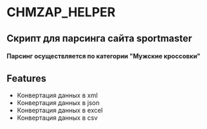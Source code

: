 # CHMZAP_HELPER
## Скрипт для парсинга сайта sportmaster
#### Парсинг осуществляется по категории "Мужские кроссовки"


## Features

- Конвертация данных в xml
- Конвертация данных в json
- Конвертация данных в excel
- Конвертация данных в csv
